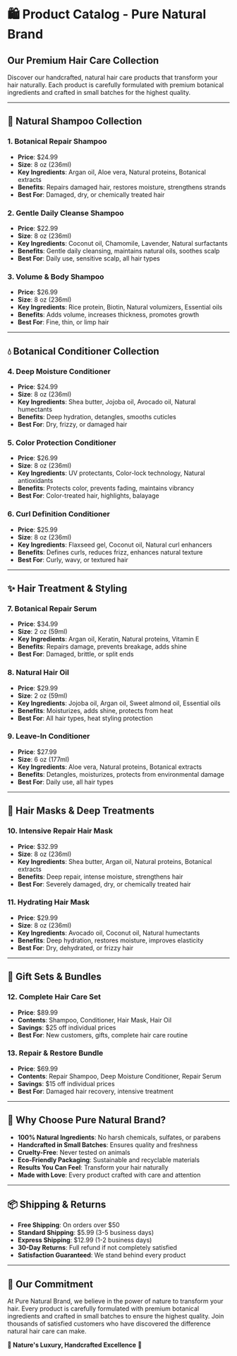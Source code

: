 # 🛍️ Product Catalog - Pure Natural Brand

## **Our Premium Hair Care Collection**

Discover our handcrafted, natural hair care products that transform your hair naturally. Each product is carefully formulated with premium botanical ingredients and crafted in small batches for the highest quality.

---

## **🌿 Natural Shampoo Collection**

### **1. Botanical Repair Shampoo**
- **Price**: $24.99
- **Size**: 8 oz (236ml)
- **Key Ingredients**: Argan oil, Aloe vera, Natural proteins, Botanical extracts
- **Benefits**: Repairs damaged hair, restores moisture, strengthens strands
- **Best For**: Damaged, dry, or chemically treated hair

### **2. Gentle Daily Cleanse Shampoo**
- **Price**: $22.99
- **Size**: 8 oz (236ml)
- **Key Ingredients**: Coconut oil, Chamomile, Lavender, Natural surfactants
- **Benefits**: Gentle daily cleansing, maintains natural oils, soothes scalp
- **Best For**: Daily use, sensitive scalp, all hair types

### **3. Volume & Body Shampoo**
- **Price**: $26.99
- **Size**: 8 oz (236ml)
- **Key Ingredients**: Rice protein, Biotin, Natural volumizers, Essential oils
- **Benefits**: Adds volume, increases thickness, promotes growth
- **Best For**: Fine, thin, or limp hair

---

## **💧 Botanical Conditioner Collection**

### **4. Deep Moisture Conditioner**
- **Price**: $24.99
- **Size**: 8 oz (236ml)
- **Key Ingredients**: Shea butter, Jojoba oil, Avocado oil, Natural humectants
- **Benefits**: Deep hydration, detangles, smooths cuticles
- **Best For**: Dry, frizzy, or damaged hair

### **5. Color Protection Conditioner**
- **Price**: $26.99
- **Size**: 8 oz (236ml)
- **Key Ingredients**: UV protectants, Color-lock technology, Natural antioxidants
- **Benefits**: Protects color, prevents fading, maintains vibrancy
- **Best For**: Color-treated hair, highlights, balayage

### **6. Curl Definition Conditioner**
- **Price**: $25.99
- **Size**: 8 oz (236ml)
- **Key Ingredients**: Flaxseed gel, Coconut oil, Natural curl enhancers
- **Benefits**: Defines curls, reduces frizz, enhances natural texture
- **Best For**: Curly, wavy, or textured hair

---

## **✨ Hair Treatment & Styling**

### **7. Botanical Repair Serum**
- **Price**: $34.99
- **Size**: 2 oz (59ml)
- **Key Ingredients**: Argan oil, Keratin, Natural proteins, Vitamin E
- **Benefits**: Repairs damage, prevents breakage, adds shine
- **Best For**: Damaged, brittle, or split ends

### **8. Natural Hair Oil**
- **Price**: $29.99
- **Size**: 2 oz (59ml)
- **Key Ingredients**: Jojoba oil, Argan oil, Sweet almond oil, Essential oils
- **Benefits**: Moisturizes, adds shine, protects from heat
- **Best For**: All hair types, heat styling protection

### **9. Leave-In Conditioner**
- **Price**: $27.99
- **Size**: 6 oz (177ml)
- **Key Ingredients**: Aloe vera, Natural proteins, Botanical extracts
- **Benefits**: Detangles, moisturizes, protects from environmental damage
- **Best For**: Daily use, all hair types

---

## **🧴 Hair Masks & Deep Treatments**

### **10. Intensive Repair Hair Mask**
- **Price**: $32.99
- **Size**: 8 oz (236ml)
- **Key Ingredients**: Shea butter, Argan oil, Natural proteins, Botanical extracts
- **Benefits**: Deep repair, intense moisture, strengthens hair
- **Best For**: Severely damaged, dry, or chemically treated hair

### **11. Hydrating Hair Mask**
- **Price**: $29.99
- **Size**: 8 oz (236ml)
- **Key Ingredients**: Avocado oil, Coconut oil, Natural humectants
- **Benefits**: Deep hydration, restores moisture, improves elasticity
- **Best For**: Dry, dehydrated, or frizzy hair

---

## **🎁 Gift Sets & Bundles**

### **12. Complete Hair Care Set**
- **Price**: $89.99
- **Contents**: Shampoo, Conditioner, Hair Mask, Hair Oil
- **Savings**: $25 off individual prices
- **Best For**: New customers, gifts, complete hair care routine

### **13. Repair & Restore Bundle**
- **Price**: $69.99
- **Contents**: Repair Shampoo, Deep Moisture Conditioner, Repair Serum
- **Savings**: $15 off individual prices
- **Best For**: Damaged hair recovery, intensive treatment

---

## **🌟 Why Choose Pure Natural Brand?**

- **100% Natural Ingredients**: No harsh chemicals, sulfates, or parabens
- **Handcrafted in Small Batches**: Ensures quality and freshness
- **Cruelty-Free**: Never tested on animals
- **Eco-Friendly Packaging**: Sustainable and recyclable materials
- **Results You Can Feel**: Transform your hair naturally
- **Made with Love**: Every product crafted with care and attention

---

## **📦 Shipping & Returns**

- **Free Shipping**: On orders over $50
- **Standard Shipping**: $5.99 (3-5 business days)
- **Express Shipping**: $12.99 (1-2 business days)
- **30-Day Returns**: Full refund if not completely satisfied
- **Satisfaction Guaranteed**: We stand behind every product

---

## **💚 Our Commitment**

At Pure Natural Brand, we believe in the power of nature to transform your hair. Every product is carefully formulated with premium botanical ingredients and crafted in small batches to ensure the highest quality. Join thousands of satisfied customers who have discovered the difference natural hair care can make.

**🌿 Nature's Luxury, Handcrafted Excellence** 🌿
